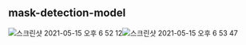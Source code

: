 ## mask-detection-model


![스크린샷 2021-05-15 오후 6 52 12](https://user-images.githubusercontent.com/72444675/118356217-1c156300-b5af-11eb-9a20-07ad1c4adc02.png)![스크린샷 2021-05-15 오후 6 53 47](https://user-images.githubusercontent.com/72444675/118356219-1e77bd00-b5af-11eb-9745-e4925eb35c28.png)

